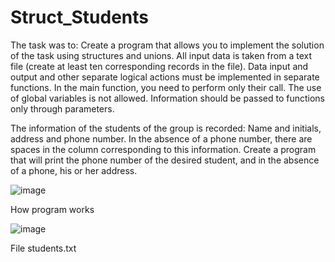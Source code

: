# Struct_Students


The task was to:
Create a program that allows you to implement the solution of the task using structures and unions. All input data is taken from a text file (create at least ten corresponding records in the file). Data input and output and other separate logical actions must be implemented in separate functions. In the main function, you need to perform only their call. The use of global variables is not allowed. Information should be passed to functions only through parameters. 

The information of the students of the group is recorded: Name and initials, address and phone number. In the absence of a phone number, there are spaces in the column corresponding to this information. Create a program that will print the phone number of the desired student, and in the absence of a phone, his or her address. 

![image](https://github.com/Taras-P-Kob/Struct_Students/assets/119957094/d5c27142-1a3c-4303-8314-1c86226652e5)

How program works

![image](https://github.com/Taras-P-Kob/Struct_Students/assets/119957094/0f24c59d-756f-4f30-b553-ea0e5be27e8d)

File students.txt
